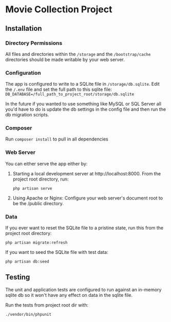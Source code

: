 # Movie Collection Project

## Installation

### Directory Permissions
All files and directories within the `/storage` and the `/bootstrap/cache` directories should be made writable by your web server.

### Configuration
The app is configured to write to a SQLite file in `/storage/db.sqlite`. 
Edit the `/.env` file and set the full path to this sqlite file:
`DB_DATABASE=/full_path_to_project_root/storage/db.sqlite`

In the future if you wanted to use something like MySQL or SQL Server all you'd have to do is update the db settings in the config file and then run the db migration scripts.

### Composer
Run `composer install` to pull in all dependencies

### Web Server
You can either serve the app either by:
1. Starting a local development server at http://localhost:8000.
From the project root directory, run:
    ```
    php artisan serve
    ```
2. Using Apache or Nginx:
Configure your web server's document root to be the /public directory. 

### Data
If you ever want to reset the SQLite file to a pristine state, run this from the project root directory:
```
php artisan migrate:refresh
```

If you want to seed the SQLite file with test data:
```
php artisan db:seed
```

## Testing
The unit and application tests are configured to run against an in-memory sqlite db so it won't have any effect on data in the sqlite file.

Run the tests from project root dir with:
```
./vendor/bin/phpunit
```
